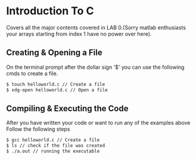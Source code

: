# Introduction To C
Covers all the major contents covered in LAB 0.(Sorry matlab enthusiasts your arrays starting from index 1 have no power over here).

## Creating & Opening a File

On the terminal prompt after the dollar sign '$' you can use the following cmds to create a file.

```bash
$ touch helloworld.c // Create a file
$ xdg-open helloworld.c // Open a file
```

## Compiling & Executing the Code

After you have written your code or want to run any of the examples above
Follow the following steps

```bash
$ gcc helloworld.c // Create a file
$ ls // check if the file was created
$ ./a.out // running the executable
```
